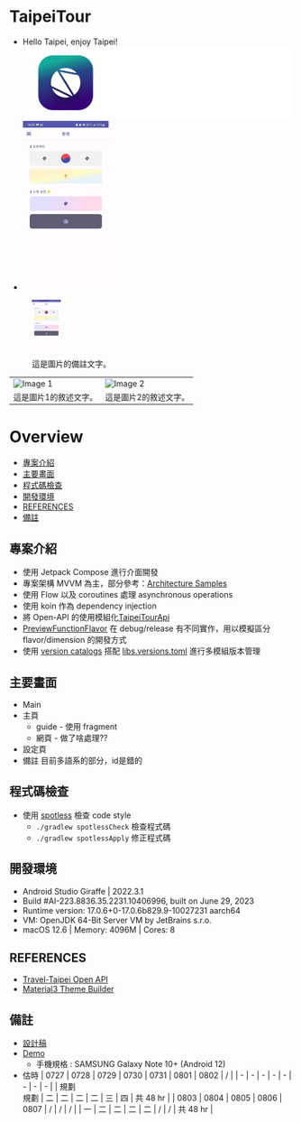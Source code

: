 # TaipeiTour
- Hello Taipei, enjoy Taipei!
  ![](img/cover.png)
- <img src="img/setting_screen.jpg" alt="Cover Image" height="300">

<figure>
  <img src="img/setting_screen.jpg" alt="Cover Image" height="100">
  <figcaption>這是圖片的備註文字。</figcaption>
</figure>

<table>
  <tr>
    <td>
      <img src="path/to/image1.jpg" alt="Image 1" width="200" height="150">
    </td>
    <td>
      <img src="path/to/image2.jpg" alt="Image 2" width="200" height="150">
    </td>
    <!-- Add more image cells as needed -->
  </tr>
  <tr>
    <td>這是圖片1的敘述文字。</td>
    <td>這是圖片2的敘述文字。</td>
    <!-- Add more text cells as needed -->
  </tr>
</table>

# Overview
- [專案介紹](#專案介紹)
- [主要畫面](#主要畫面)
- [程式碼檢查](#程式碼檢查)
- [開發環境](#開發環境)
- [REFERENCES](#REFERENCES)
- [備註](#備註)

## 專案介紹
- 使用 Jetpack Compose 進行介面開發
- 專案架構 MVVM 為主，部分參考：[Architecture Samples](https://github.com/android/architecture-samples "Android Architecture Samples")
- 使用 Flow 以及 coroutines 處理 asynchronous operations
- 使用 koin 作為 dependency injection
- 將 Open-API 的使用模組化[TaipeiTourApi](https://github.com/7ANG2C/TaipeiTour/tree/feature/prepare_readme/TaipeiTourApi "TaipeiTourApi")
- [PreviewFunctionFlavor] 在 debug/release 有不同實作，用以模擬區分 flavor/dimension 的開發方式
- 使用 [version catalogs](https://developer.android.com/build/migrate-to-catalogs "version catalogs") 搭配 [libs.versions.toml] 進行多模組版本管理

## 主要畫面
- Main
- 主頁
  - guide - 使用 fragment
  - 網頁 - 做了啥處理??
- 設定頁
- 備註 目前多語系的部分，id是錯的

## 程式碼檢查
- 使用 [spotless](https://github.com/diffplug/spotless "spotless") 檢查 code style
    - `./gradlew spotlessCheck` 檢查程式碼
    - `./gradlew spotlessApply` 修正程式碼

## 開發環境
- Android Studio Giraffe | 2022.3.1
- Build #AI-223.8836.35.2231.10406996, built on June 29, 2023
- Runtime version: 17.0.6+0-17.0.6b829.9-10027231 aarch64
- VM: OpenJDK 64-Bit Server VM by JetBrains s.r.o.
- macOS 12.6 | Memory: 4096M | Cores: 8

## REFERENCES
- [Travel-Taipei Open API](https://www.travel.taipei/open-api/swagger/ui/index#/ "travel-taipei-open-api")
- [Material3 Theme Builder](https://m3.material.io/theme-builder#/custom "md3-theme-builder")

## 備註
- [設計稿](https://www.figma.com/file/XZ3fJaUESt5pWt8JuAoxey/TaipeiTour?type=design&node-id=0-1&mode=design "Figma")
- [Demo](https://www.youtube.com/watch?v=i3aD9Is7a2U "Youtube")
  - 手機規格 : SAMSUNG Galaxy Note 10+ (Android 12)
- 估時
  | 0727 | 0728 | 0729 | 0730 | 0731 | 0801 | 0802 | / |
  | - | - | - | - | - | - | - | - |
  | 規劃<br>規劃 | 二 | 二 | 二 | 二 | 三 | 四 | 共 48 hr |
  | 0803 | 0804 | 0805 | 0806 | 0807 | / | / | / |
  | 一 | 二 | 二 | 二 | 二 | / | / | 共 48 hr |

[PreviewFunctionFlavor]: ./app/src/main/java/com/fang/taipeitour/flavor/PreviewFunctionFlavor.kt
[libs.versions.toml]: ./gradle/libs.versions.toml
